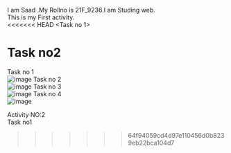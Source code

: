 I am Saad .My Rollno is 21F_9236.I am Studing web.<br>
This is my First activity.<br>
<<<<<<< HEAD
<Task no 1><br>

Task no2 <br>
=======
Task no 1<br>
![image](https://github.com/Saad-khan36/F21_9236_web_programming/assets/158451882/eb4b89e1-0c3b-40e4-856d-4bfbf5ff8c25)
Task no 2<br>
![image](https://github.com/Saad-khan36/F21_9236_web_programming/assets/158451882/8006ec23-4a14-4c71-b49f-6c59c455f3ed)
Task no 3<br>
![image](https://github.com/Saad-khan36/F21_9236_web_programming/assets/158451882/2795f3bb-f6d5-4d27-8241-1b3901da2350)
Task no 4<br>
![image](https://github.com/Saad-khan36/F21_9236_web_programming/assets/158451882/73c721bc-4077-4be2-b2fc-0dec410ea339)<br>

 Activity NO:2<br>
 Task no1<br>




>>>>>>> 64f94059cd4d97e110456d0b8239eb22bca104d7
